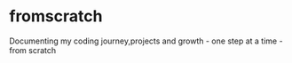 # fromscratch
Documenting my coding journey,projects and growth - one step at a time - from scratch
